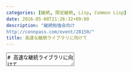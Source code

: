 ```yaml
---
categories: [継続, 限定継続, Lisp, Common Lisp]
date: 2016-05-08T21:26:32+09:00
description: "継続勉強会向け
http://connpass.com/event/28150/"
title: 高速な継続ライブラリに向けて
---
```


<textarea data-markdown
    data-separator="\n===\n"
    data-vertical="\n---\n"
    data-notes="^Note:">
# 高速な継続ライブラリに向けて
----------------------
[継続勉強会](http://connpass.com/event/28150/) 2016-05-22
<!-- .slide: class="center" -->

===
# About Me
---------
![κeenのアイコン](/images/icon.png) <!-- .element: style="position:absolute;right:0;z-index:-1" -->

 + κeen
 + [@blackenedgold](https://twitter.com/blackenedgold)
 + Github: [KeenS](https://github.com/KeenS)
 + サイバーエージェントのエンジニア
 + Lisp, ML, Rust, Shell Scriptあたりを書きます
===
# 継続欲しい
-----------

* 色々な場面で便利
* Schemeで使い回してるのうらやましい
* Common Lispでも使いたい
* 現実には限定継続が欲しい
  +  Common Lispには大域脱出はある

===
# 限定継続を使う例
-----------------
## 非同期プログラミング

* コールバック形式だと厳しい
* 限定継続を使うと綺麗に書き直せる

===
# 限定継続を使う例
-----------------
## ゲームのコルーチン

* 複数のオブジェクトを制御するのにコルーチンが欲しい
* cf [コルーチンをCommon Lispで簡単に定義 - さくらんぼのlambda日記](http://lambdasakura.hatenablog.com/entry/20111026/1319598590)

===
# 限定継続を使う例
-----------------
## do記法

* モナドのdo記法は限定継続を使って実装出来る
* [Operational monad in scheme](http://www.slideshare.net/yuichinishiwaki/operational-monad-in-scheme)


===
# Common Lispでの限定継続の実現
---------------

1. 仕様に入れてもらう
2. 処理系に手を入れる
3. ユーザレベルで(限定)継続ライブラリを作る
   + 柔軟なCommon Lispでは可能

===
# CPS変換
---------

* (限定)継続の実現方法の1つ
  + スタックを切り取る方式とかもある
* 機械的にも出来る
* グローバルな変換なのとプリミティブな式しか書けないでコンパイラ内部でやることが多い
  + 継続関係なしに中間形式として採用されることが多い
* 関数定義/呼び出し以外にも諸々の構文とかに対しても定義が必要

===
# CPS変換
----------

Q. Common Lispだといくつの構文に対して定義が必要?

1. 1つ
2. 26つ
3. 42つ
4. 無数


===
# CPS変換
----------

A. 26つ (スペシャルフォーム25+funcall)

===
# Common Lispのプリミティブ
--------------------------

* スペシャルフォームと呼ばれる
* 仕様で25個定められている
* [CLHS: Section 3.1.2.1.2.1](http://www.lispworks.com/documentation/HyperSpec/Body/03_ababa.htm)
* この中に関数定義だとか例外だとかは入っていない
  + マクロで定義されている

===
# マクロ
--------

* 構文木 to 構文木(S式to S式)変換器( = 普通のLispの関数)
* 新しい構文を作れる
* CPS変換は?????

===
# `macroexpand`
-------------

* [CLHS: Function MACROEXPAND, MACROEXPAND-1](http://clhs.lisp.se/Body/f_mexp_.htm)
* マクロを手動展開する関数
* 雑にいうと普段pre-orderなマクロ展開をin-orderやpost-orderにする時に使う
* 本来はあまり使いたくない
  + 処理系の展開器に任せた方が間違いが少ない
* これでマクロを排したプリミティブのCommon Lispの構文木にアクセス出来る

===
# cl-cont
---------

* 上記のことを全てやったライブラリ
* デファクトというか唯一のライブラリ
* [Common Lispで限定継続と遊ぶ | κeenのHappy Hacκing Blog](http://keens.github.io/slide/Common_Lispdegenteikeizokutoasobu_/)

===
<blockquote class="twitter-tweet" data-lang="ja"><p lang="ja" dir="ltr">「shift/resetがわからない時にあげる声」</p>&mdash; かず(原材料に小麦粉を含む) (@kazzna) <a href="https://twitter.com/kazzna/status/674026894602309632">2015年12月8日</a></blockquote>

<!-- .slide: class="center" -->

===
# cl-contの使用例

``` common-lisp
(with-call/cc
  (+ 1 (call/cc
        (lambda (k)
          (funcall k 2)))))
```

===
# cl-contの使用例

``` common-lisp
(FUNCALL
 (LAMBDA (&OPTIONAL #:G542 &REST #:G543)
   (DECLARE (IGNORABLE #:G542))
   (DECLARE (IGNORE #:G543))
   (FUNCALL
    (LAMBDA (&OPTIONAL #:G544 &REST #:G545)
      (DECLARE (IGNORABLE #:G544))
      (DECLARE (IGNORE #:G545))
      (FUNCALL (LAMBDA (K) (FUNCALL K 1))
               (LAMBDA (&OPTIONAL #:G546 &REST #:G547)
                 (DECLARE (IGNORABLE #:G546))
                 (DECLARE (IGNORE #:G547))
                 (FUNCALL (CL-CONT::FDESIGNATOR-TO-FUNCTION/CC #:G542) #'VALUES
                          #:G544 #:G546))))
    1))
 #'+)
```


===
# cl-contへの不満
-----------------

* 遅い
* lambda多い。
  + 多分コンパイラと相性が悪い
* lambda禁止おじさんと分かりあえる

===
# cl-fast-cont


<!-- .slide: class="center" -->
===
# cl-fast-cont
--------------

* [KeenS/cl-fast-cont: faster partial contiuation library of common lisp](https://github.com/KeenS/cl-fast-cont)
* とりあえずレポジトリ作っただけ
* 完成させたい…

===
# アプローチ1
<!-- .slide: class="center" -->

===
# SSA使う
---------

* CPSと等価
* だけどSSAだったらlambda出てこない
* Common Lispならgotoあるしいけるんじゃね？

===
```common-lisp
(let (x y z)
 (tagbody
    (setq x 1)
  :call/cc
    (setq y 1)
    (setq z (+ x y))))
```


===
# 問題
-------

* ネイティブスタックとは別に自分でスタック作らないといけない
  + 例外とかでスタック巻き戻されるとつらい
* gotoのタグをtagbodyの外に持ち出せない(=継続を外に持ち出せない)
* 変数を準備するのが面倒orパフォーマンスに影響しそう
* そもそもtagbodyそこまで柔軟じゃなかった
* 関数が消し飛ぶ

===
# アプローチ2
<!-- .slide: class="center" -->

===
# SSA+CPS
---------

* SSAとCPSを組み合わせる
* 基本はSSA
* スタックを使う/継続が必要な所でだけCPS
===
# 問題
-------

* SSAの部分意味なくね？
* そもそも継続を取り出すのが目的なので関係ない所で変換しても意味がない

===
# アプローチ3
<!-- .slide: class="center" -->
===
# Selective CPS
----------------

* 継続が必要な部分でのみ変換
* 2 pass transformation
* [A Selective CPS Transformation](http://www.sciencedirect.com/science/article/pii/S1571066104809691)
===

```common-lisp
(with-call/cc
  (let ((x 3) y)
    (setq y (* x x))
    (+ 1 (call/cc
          (lambda (k)
            (funcall k y))))))

```

===

```common-lisp
(with-call/cc
  (let ((x 3) y)
    (setq y (* x x))
    (+ 1 @(call/cc
          (lambda (k)
            (funcall k y))))))

```

===

```common-lisp
(with-call/cc
  (let ((x 3) y)
    (setq y (* x x))
    @(+ 1 @(call/cc
          (lambda (k)
            (funcall k y))))))

```

===

```common-lisp
(with-call/cc
  @(let ((x 3) y)
    (setq y (* x x))
    @(+ 1 @(call/cc
          (lambda (k)
            (funcall k y))))))

```

===
# そもそもCommon Lispのつらい話
-------------------------------
* セマンティクスが動的
  + catch, block, tagbody
  + special variable
  + 変換は静的なのでどう頑張っても追い付かない
* multiple valueが面倒


===
# ダイナミック!!
----------------

``` common-lisp
(block name
 (let ((f
        (lambda (x) (return-from name x))))
   (with-call/cc
       (funcall
        f
        (call/cc
         (lambda (k)
           (funcall k 2)))))))
```

===
# スペシャル変数
---------------

* Common Lispにはレキシカルスコープとダイナミックスコープ両方ある
* CPS変換すると継続の全てがスコープ下に入る
  + 関数の呼び出し関係が木だったのが線型になる
  + ダイナミックスコープだと困る
===
![CPS前のAST](/images/cps/pre-cps.png)


===
![CPS後のAST](/images/cps/post-cps.png)


===
```
(defvar *x* 1)
(with-call/cc
  (progn
    (let ((*x* 2))
      (call/cc ..)
      (format t "~a~%" *x*)) ; *x* = 2
    (format t "~a~%" *x*))) ; *x* = 1

```

===

```
(defvar *x* 1)
(with-call/cc
  (progn
    (let ((*x* 2))
      (...
       (lambda (ignore)
         ((lambda (ignore)
            (format t "~a~%" *x*)) ; *x* = 2!!
          (format t "~a~%" *x*))))))) ; *x* = 1
```

===
# 多値
------

* Common Lispの多値はGoと違って無視出来る
* 変換が空気読む必要がある
* 下手するとプログラムを壊す
  1. 本当は多値を返してるのに変換で無視された
  2. 意図的に無視してるのに変換で加えられた

===
# 関数定義と引数の数
-----------------

* **Selective** CPS
* 関数をCPS変換するときとしない時がある
* 呼び出す時にどっちか分かんなくね？
  1. 統一的に変換してしまう
  2. Selectiveに変換して関数にメタデータつける

-> まだ決めきれてない

===
# パフォーマンス
----------------


<!-- .slide: class="center" -->

===
# フィボナッチ数列
-----------------
* とりえあずのフィボナッチ数列で計測
  + Full CPS変換に割と不利
  + 何も考えずにライブラリを使うとこうなるよって例
* Selective CPSは何もしない=普通の定義と同じ


===
```common-lisp
(defun fib (n)
  (if (<= n 1)
      1
      (+ (fib (- n 1)) (fib (- n 2)))))
```

``` common-lisp
(defun/cc fib-cont (n)
  (if (<= n 1)
      1
      (+ (fib-cont (- n 1)) (fib-cont (- n 2)))))
```

===
# Selective


```
Evaluation took:
  1.517 seconds of real time
  1.516000 seconds of total run time (1.516000 user, 0.000000 system)
  99.93% CPU
  4,388,993,782 processor cycles
  0 bytes consed
```

===
# Full

```
Evaluation took:
  18.347 seconds of real time
  18.576000 seconds of total run time (18.248000 user, 0.328000 system)
  [ Run times consist of 1.396 seconds GC time, and 17.180 seconds non-GC time. ]
  101.25% CPU
  53,149,416,888 processor cycles
  22,922,853,904 bytes consed
```
===
# コルーチン
------------

* そこまでFull CPSに不利じゃない
* 割と実用しそうな例
* Selective CPSは少しだけラムダが少ない

===
# Selective

``` common-lisp
(let (c)
  (setf c ((lambda ()
             (write-line "in thread A 1")
             (lambda ()
              (write-line "in thread A 2")
              (lambda ()
                (write-line "in thread A 3"))))))
  (write-line "in main thread 1")
  (setq c (funcall c))
  (write-line "in main thread 2")
  (setq c (funcall c))
  (write-line "in main thread 3"))
```


===
# full

```common-lisp
(let (c)
  (setf c (with-call/cc
            (write-line "in thread A 1")
            (let/cc k k)
            (write-line "in thread A 2")
            (let/cc k k)
            (write-line "in thread A 3")))
  (write-line "in main thread 1")
  (setq c (funcall c))
  (write-line "in main thread 2")
  (setq c (funcall c))
  (write-line "in main thread 3"))
```
===
# Selective

```
Evaluation took:
  0.905 seconds of real time
  0.904000 seconds of total run time (0.904000 user, 0.000000 system)
  99.89% CPU
  2,617,396,241 processor cycles
  0 bytes consed

```

===
# full

```
Evaluation took:
  1.272 seconds of real time
  1.272000 seconds of total run time (1.272000 user, 0.000000 system)
  100.00% CPU
  3,681,362,466 processor cycles
  0 bytes consed
```

===
# まとめ
--------

* 限定継続便利だよ
* マクロを使えばCPS変換で限定継続実装出来るよ
* でもパフォーマンや言語の問題もあるよ
* Selective CPSを使えばパフォーマンスの問題解決出来るよ

</textarea>
